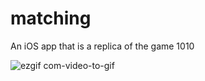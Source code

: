 # matching
An iOS app that is a replica of the game 1010

![ezgif com-video-to-gif](https://user-images.githubusercontent.com/36249204/50943594-219c9480-145b-11e9-99ca-2275cbf9742f.gif)
